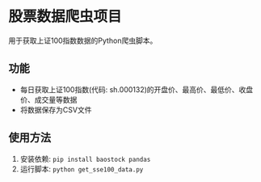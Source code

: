 # 股票数据爬虫项目

用于获取上证100指数数据的Python爬虫脚本。

## 功能
- 每日获取上证100指数(代码: sh.000132)的开盘价、最高价、最低价、收盘价、成交量等数据
- 将数据保存为CSV文件

## 使用方法
1. 安装依赖: `pip install baostock pandas`
2. 运行脚本: `python get_sse100_data.py`